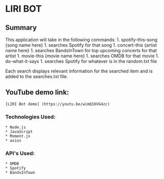 # LIRI BOT

## Summary

This application will take in the following commands:
    1. spotify-this-song {song name here}
        1. searches Spotify for that song
    1. concert-this {artist name here}
        1. searches BandsInTown for top upcoming concerts for that artist
    1. movie-this {movie name here}
        1. searches OMDB for that movie
    1. do-what-it-says
        1. searches Spotify for whatever is in the random.txt file

Each search displays relevant information for the searched item and is added to the searches.txt file. 

## YouTube demo link: 
    [LIRI Bot demo] (https://youtu.be/wimQ16VG4zc)

### Technologies Used: 
    * Node.js
    * JavaScript
    * Moment.js
    * axios

### API's Used: 
    * OMDB
    * Spotify
    * BandsInTown


